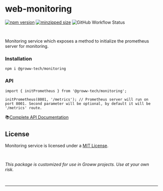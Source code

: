 # web-monitoring 
 [![npm version](https://img.shields.io/npm/v/@groww-tech/web-monitoring?color=51C838)](https://www.npmjs.com/package/@groww-tech/web-monitoring) 
 [![minzipped size](https://img.shields.io/bundlephobia/minzip/@groww-tech/web-monitoring)](https://bundlephobia.com/package/@groww-tech/web-monitoring)
 ![GitHub Workflow Status](https://img.shields.io/github/actions/workflow/status/Groww/webster/monitoring.yml?color=51C838)

<br/>

Monitoring service which exposes a method to initialize the prometheus server for monitoring.


### Installation

```
npm i @groww-tech/monitoring
```

### API


```
import { initPrometheus } from '@groww-tech/monitoring';

initPrometheus(8001, '/metrics'); // Prometheus server will run on port 8001. Second parameter will be optional, by default it will be '/metrics' route.
```

📚[Complete API Documentation](https://groww.github.io/webster/)

## License

Monitoring service is licensed under a [MIT License](./LICENSE).

<br/>

*This package is customized for use in Groww projects. Use at your own risk.*

<br/>

---
